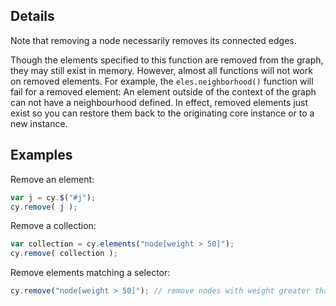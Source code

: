 ## Details

<span class="important-indicator"></span> Note that removing a node necessarily removes its connected edges.

Though the elements specified to this function are removed from the graph, they may still exist in memory.  However, almost all functions will not work on removed elements.  For example, the `eles.neighborhood()` function will fail for a removed element:  An element outside of the context of the graph can not have a neighbourhood defined.  In effect, removed elements just exist so you can restore them back to the originating core instance or to a new instance.

## Examples

Remove an element:

```js
var j = cy.$("#j");
cy.remove( j );
```

Remove a collection:

```js
var collection = cy.elements("node[weight > 50]");
cy.remove( collection );
```

Remove elements matching a selector:

```js
cy.remove("node[weight > 50]"); // remove nodes with weight greater than 50
```
